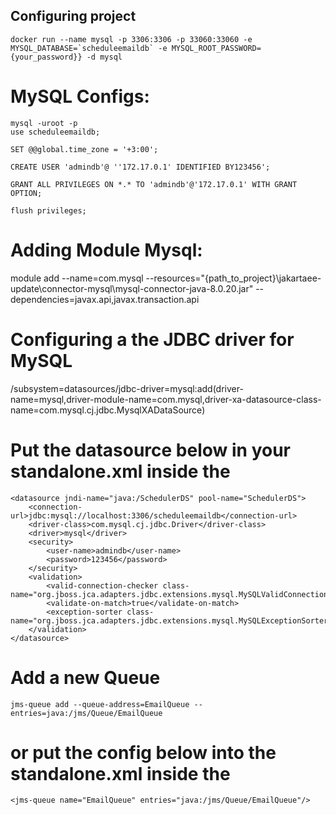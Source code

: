 ## Configuring project

```docker run --name mysql -p 3306:3306 -p 33060:33060 -e MYSQL_DATABASE=`scheduleemaildb` -e MYSQL_ROOT_PASSWORD={your_password}} -d mysql```

# MySQL Configs:

```
mysql -uroot -p
use scheduleemaildb;

SET @@global.time_zone = '+3:00';

CREATE USER 'admindb'@ ''172.17.0.1' IDENTIFIED BY123456';

GRANT ALL PRIVILEGES ON *.* TO 'admindb'@'172.17.0.1' WITH GRANT OPTION;

flush privileges;
````

# Adding Module Mysql:
module add --name=com.mysql --resources="{path_to_project}\jakartaee-update\connector-mysql\mysql-connector-java-8.0.20.jar" --dependencies=javax.api,javax.transaction.api

# Configuring a the JDBC driver for MySQL
/subsystem=datasources/jdbc-driver=mysql:add(driver-name=mysql,driver-module-name=com.mysql,driver-xa-datasource-class-name=com.mysql.cj.jdbc.MysqlXADataSource)

# Put the datasource below in your standalone.xml inside the **<subsystem xmlns="urn:jboss:domain:datasources:6.0">**

```
<datasource jndi-name="java:/SchedulerDS" pool-name="SchedulerDS">
    <connection-url>jdbc:mysql://localhost:3306/scheduleemaildb</connection-url>
    <driver-class>com.mysql.cj.jdbc.Driver</driver-class>
    <driver>mysql</driver>
    <security>
        <user-name>admindb</user-name>
        <password>123456</password>
    </security>
    <validation>
        <valid-connection-checker class-name="org.jboss.jca.adapters.jdbc.extensions.mysql.MySQLValidConnectionChecker"/>
        <validate-on-match>true</validate-on-match>
        <exception-sorter class-name="org.jboss.jca.adapters.jdbc.extensions.mysql.MySQLExceptionSorter"/>
    </validation>
</datasource>
```
# Add a new Queue

```jms-queue add --queue-address=EmailQueue --entries=java:/jms/Queue/EmailQueue```
# or put the config below into the standalone.xml inside the **<subsystem xmlns="urn:jboss:domain:messaging-activemq:13.0">**

```<jms-queue name="EmailQueue" entries="java:/jms/Queue/EmailQueue"/>```